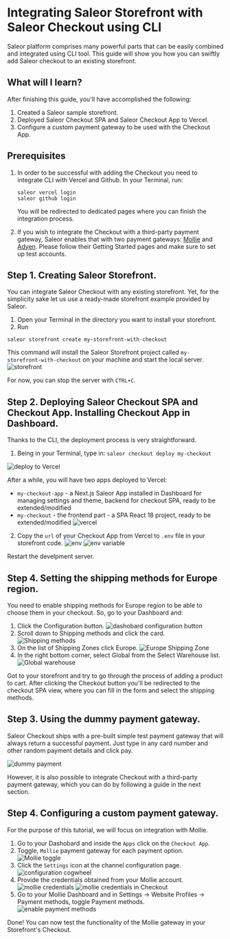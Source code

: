 # Integrating Saleor Storefront with Saleor Checkout using CLI

Saleor platform comprises many powerful parts that can be easily combined and integrated using CLI tool. This guide will show you how you can swiftly add Saleor checkout to an existing storefront.

## What will I learn?

After finishing this guide, you'll have accomplished the following:

1. Created a Saleor sample storefront.
2. Deployed Saleor Checkout SPA and Saleor Checkout App to Vercel.
3. Configure a custom payment gateway to be used with the Checkout App.

## Prerequisites

1. In order to be successful with adding the Checkout you need to integrate CLI with Vercel and Github.
   In your Terminal, run:

   ```
   saleor vercel login
   saleor github login
   ```

   You will be redirected to dedicated pages where you can finish the integration process.

2. If you wish to integrate the Checkout with a third-party payment gateway, Saleor enables that with two payment gateways: [Mollie](https://www.mollie.com/) and [Adyen](https://www.adyen.com/). Please follow their Getting Started pages and make sure to set up test accounts.

## Step 1. Creating Saleor Storefront.

You can integrate Saleor Checkout with any existing storefront. Yet, for the simplicity sake let us use a ready-made storefront example provided by Saleor.

1. Open your Terminal in the directory you want to install your storefront.
2. Run

`saleor storefront create my-storefront-with-checkout`

This command will install the Saleor Storefront project called `my-storefront-with-checkout` on your machine and start the local server.
![storefront](./storefront-installed.png)

For now, you can stop the server with `CTRL+C`.

## Step 2. Deploying Saleor Checkout SPA and Checkout App. Installing Checkout App in Dashboard.

Thanks to the CLI, the deployment process is very straightforward.

1. Being in your Terminal, type in:
   `saleor checkout deploy my-checkout`

![deploy to Vercel](./deploy.png)

After a while, you will have two apps deployed to Vercel:

- `my-checkout-app` - a Next.js Saleor App installed in Dashboard for managing settings and theme, backend for checkout SPA, ready to be extended/modified
- `my-checkout` - the frontend part - a SPA React 18 project, ready to be extended/modified
  ![vercel](./vercel.png)

2. Copy the `url` of your Checkout App from Vercel to `.env` file in your storefront code.
   ![env](./env.png)
   ![env variable](./env-variable.png)

Restart the develpment server.

## Step 4. Setting the shipping methods for Europe region.

You need to enable shipping methods for Europe region to be able to choose them in your checkout. So, go to your Dashboard and:

1. Click the Configuration button.
   ![dashobard configuration button](./warehouse-1.png)
2. Scroll down to Shipping methods and click the card.
   ![Shipping methods](./warehouse-2.png)
3. On the list of Shipping Zones click Europe.
   ![Europe Shipping Zone](./warehouse-3.png)
4. In the right bottom corner, select Global from the Select Warehouse list.
   ![Global warehouse](./warehouse-4.png)

Got to your storefront and try to go through the process of adding a product to cart. After clicking the Checkout button you'll be redirected to the checkout SPA view, where you can fill in the form and select the shipping methods.

## Step 3. Using the dummy payment gateway.

Saleor Checkout ships with a pre-built simple test payment gateway that will always return a successful payment.
Just type in any card number and other random payment details and click pay.

![dummy payment](./dummy-payment.png)

However, it is also possible to integrate Checkout with a third-party payment gateway, which you can do by following a guide in the next section.

## Step 4. Configuring a custom payment gateway.

For the purpose of this tutorial, we will focus on integration with Mollie.

1. Go to your Dashobard and inside the `Apps` click on the `Checkout App`.
2. Toggle, `Mollie` payment gateway for each payment option.
   ![Mollie toggle](./mollie-1.png)
3. Click the `Settings` icon at the channel configuration page.
   ![configuration cogwheel](./mollie-2.png)
4. Provide the credentials obtained from your Mollie account.
   ![mollie credentials](./mollie-3.png)
   ![mollie credentials in Checkout](./mollie-saleor-keys.png)
5. Go to your Mollie Dashboard and in Settings -> Website Profiles -> Payment methods, toggle Payment methods.
   ![enable payment methods](./mollie-4.png)

Done! You can now test the functionality of the Mollie gateway in your Storefront's Checkout.
